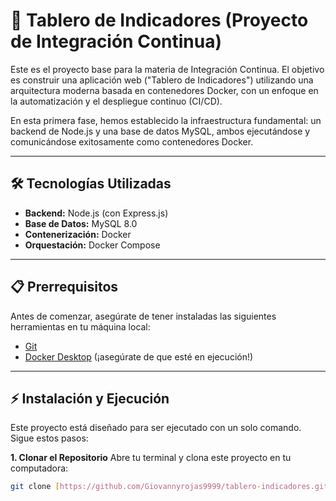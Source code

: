 # 🚀 Tablero de Indicadores (Proyecto de Integración Continua)

Este es el proyecto base para la materia de Integración Continua. El objetivo es construir una aplicación web ("Tablero de Indicadores") utilizando una arquitectura moderna basada en contenedores Docker, con un enfoque en la automatización y el despliegue continuo (CI/CD).

En esta primera fase, hemos establecido la infraestructura fundamental: un backend de Node.js y una base de datos MySQL, ambos ejecutándose y comunicándose exitosamente como contenedores Docker.

---

## 🛠️ Tecnologías Utilizadas

* **Backend:** Node.js (con Express.js)
* **Base de Datos:** MySQL 8.0
* **Contenerización:** Docker
* **Orquestación:** Docker Compose

---

## 📋 Prerrequisitos

Antes de comenzar, asegúrate de tener instaladas las siguientes herramientas en tu máquina local:

* [Git](https://git-scm.com/)
* [Docker Desktop](https://www.docker.com/products/docker-desktop/) (¡asegúrate de que esté en ejecución!)

---

## ⚡ Instalación y Ejecución

Este proyecto está diseñado para ser ejecutado con un solo comando. Sigue estos pasos:

**1. Clonar el Repositorio**
Abre tu terminal y clona este proyecto en tu computadora:

```bash
git clone [https://github.com/Giovannyrojas9999/tablero-indicadores.git](https://github.com/Giovannyrojas9999/tablero-indicadores.git)